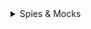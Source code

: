<details>
  <summary>Spies & Mocks</summary>

#### Spies

- Spy는 기존의 함수를 감시하고, 해당 함수가 어떻게 호출되었는지를 기록하는 특별한 도구이다. Spy는 함수의 구현을 수정하지 않으면서도 호출된 인자, 호출 횟수, 반환값 등을 추적한다.


##### 호출 여부 확인
```javascript

const originalFunction = jest.fn();
originalFunction(); // 함수 호출

expect(originalFunction).toHaveBeenCalled(); // 호출 여부 확인
//Spy를 사용하면 특정 함수가 호출되었는지 여부를 검증

```

##### 호출인자 검증
```javascript
const originalFunction = jest.fn();
originalFunction(1, 2);

expect(originalFunction).toHaveBeenCalledWith(1, 2); // 특정 인자로 호출됐는지 확인

//Spy를 사용하여 함수가 어떤 인자로 호출되었는지를 확인

```

##### 호출횟수 확인
```javascript
const originalFunction = jest.fn();
originalFunction();
originalFunction();

expect(originalFunction).toHaveBeenCalledTimes(2); // 호출 횟수 확인
//Spy를 통해 함수가 몇 번 호출되었는지를 추적

```

##### ex
```javascript

import { describe, it, expect, vi } from 'vitest';

describe('generateReportData', () => {

    it('should execute logFn if provided', () => {
        const logger = vi.fn(); // 빈 function을 만들어  

        generateReportData(logger);
        //generateReportData함수는 인자로 함수를 받아 안에서 실행하고 있다.
        //generateReportData함수가 인자를 실행이 되었는지 안되었는지 확인 할수 있다.

        expect(logger).toBeCalled();
    })

})
```

##### 반환값 확인
```javascript
const sum = (a, b) => a + b;
const spySum = jest.spyOn({ sum }, 'sum').mockImplementation(sum);

expect(spySum(1, 2)).toBe(3); // 원래 함수의 동작 확인

//원래 함수의 반환값도 확인

```

#### Mocks

Mock은 기존 함수의 동작을 완전히 대체하는 가짜 함수이다. Mock 함수는 호출된 횟수, 인자 등을 추적할 뿐만 아니라, 특정 값을 반환하도록 설정할 수 있다.

</details>